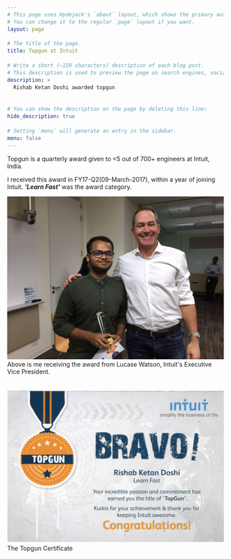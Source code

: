 ```yaml
---
# This page uses Hydejack's `about` layout, which shows the primary author's picture and about text at the top.
# You can change it to the regular `page` layout if you want.
layout: page

# The title of the page.
title: Topgun at Intuit

# Write a short (~150 characters) description of each blog post.
# This description is used to preview the page on search engines, social media, etc.
description: >
  Rishab Ketan Doshi awarded topgun


# You can show the description on the page by deleting this line:
hide_description: true

# Setting `menu` will generate an entry in the sidebar.
menu: false
---
```


Topgun is a quarterly award given to <5 out of 700+ engineers at Intuit, India. <br>

I received this award in FY17-Q2(09-March-2017), within a year of joining Intuit. <i><b>'Learn Fast'</b></i> was the award category.

![Rishab receiving the award from Lucase Watson, Intuit's Executive Vice President](/rishab-timeline/img/topgun.jpg)
Above is me receiving the award from Lucase Watson, Intuit's Executive Vice President.
<br><br><br>
![Rishab's topgun certificate](/assets/img/topgun_cert.png)
The Topgun Certificate
